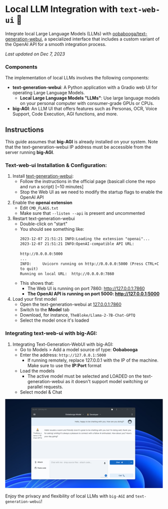 # Local LLM Integration with `text-web-ui` :llama:

Integrate local Large Language Models (LLMs) with
[oobabooga/text-generation-webui](https://github.com/oobabooga/text-generation-webui),
a specialized interface that includes a custom variant of the OpenAI API for a smooth integration process.

_Last updated on Dec 7, 2023_

### Components

The implementation of local LLMs involves the following components:

* **text-generation-webui**: A Python application with a Gradio web UI for operating Large Language Models.
    * **Local Large Language Models "LLMs"**: Use large language models on your personal computer with consumer-grade GPUs or CPUs.
* **big-AGI**: An LLM UI that offers features such as Personas, OCR, Voice Support, Code Execution, AGI functions, and more.

## Instructions

This guide assumes that **big-AGI** is already installed on your system. Note that the text-generation-webui IP address must be accessible from the server running **big-AGI**.

### Text-web-ui Installation & Configuration:

1. Install [text-generation-webui](https://github.com/oobabooga/text-generation-webui#Installation):
    - Follow the instructions in the official page (basicall clone the repo and run a script) [~10 minutes]
    - Stop the Web UI as we need to modify the startup flags to enable the OpenAI API
2. Enable the **openai extension**
    - Edit `CMD_FLAGS.txt`
    - Make sure that `--listen --api` is present and uncommented
3. Restart text-generation-webui
    - Double-click on "start"
    - You should see something like:
      ```
      2023-12-07 21:51:21 INFO:Loading the extension "openai"...
      2023-12-07 21:51:21 INFO:OpenAI-compatible API URL:

      http://0.0.0.0:5000
      ...
      INFO:     Uvicorn running on http://0.0.0.0:5000 (Press CTRL+C to quit)
      Running on local URL:  http://0.0.0.0:7860
      ```
    - This shows that:
      - The Web UI is running on port 7860: http://127.0.0.1:7860
      - **The OpenAI API is running on port 5000: http://127.0.0.1:5000**
4. Load your first model
    - Open the text-generation-webui at [127.0.0.1:7860](http://127.0.0.1:7860/)
    - Switch to the **Model** tab
    - Download, for instance, `TheBloke/Llama-2-7B-Chat-GPTQ`
    - Select the model once it's loaded

### Integrating text-web-ui with big-AGI:
1. Integrating Text-Generation-WebUI with big-AGI:
    - Go to Models > Add a model source of type: **Oobabooga**
    - Enter the address: `http://127.0.0.1:5000`
        - If running remotely, replace 127.0.0.1 with the IP of the machine. Make sure to use the **IP:Port** format
    - Load the models
        - The active model must be selected and LOADED on the text-generation-webui as it doesn't support model switching or parallel requests.
    - Select model & Chat

![config-oobabooga-0.png](pixels/config-oobabooga-0.png)

Enjoy the privacy and flexibility of local LLMs with `big-AGI` and `text-generation-webui`!